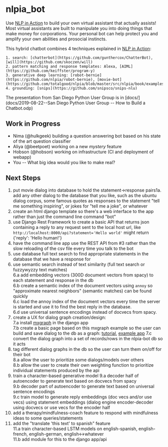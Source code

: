 # nlpia_bot

Use [NLP in Action](https://www.manning.com/books/natural-language-processing-in-action) to build your own virtual assistant that actually assists! Most virtual assistants are built to manipulate you into doing things that make money for corporations. Your personal bot can help protect you and amplify your own abilities and prosocial instincts.

This hybrid chatbot combines 4 techniques explained in [NLP in Action](https://www.manning.com/books/natural-language-processing-in-action):

    1. search: [chatterbot](https://github.com/gunthercox/ChatterBot), [will](https://github.com/skoczen/will)
    2. pattern matching and response templates: Alexa, [AIML](https://github.com/keiffster/program-y)
    3. generative deep learning: [robot-bernie](https://github.com/nlpia/robot-bernie), [movie-bot](https://github.com/totalgood/nlpia/blob/master/src/nlpia/book/examples/ch10_movie_dialog_chatbot.py)
    4. grounding: [snips](https://github.com/snipsco/snips-nlu)

The presentation from San Diego Python User Group is in [docs/](docs/2019-08-22--San Diego Python User Group -- How to Build a Chatbot.odp)

## Work in Progress

- Nima (@hulkgeek) building a question answering bot based on his state of the art question classifier
- Aliya (@beetpoet) working on a new *mystery* feature
- Hobson (@hobson) working on infrastructure (CI and deployment of webapp)
- You -- What big idea would you like to make real?

## Next Steps

1. put movie dialog into database to hold the statement->response pairs1a. add any other dialog to the database that you like, such as the ubuntu dialog corpus, some famous quotes as responses to the statement "tell me something inspiring", or jokes for "tell me a joke", or whatever  
2. create an html django template so there's a web interface to the app rather than just the command line command "bot"  
3. use Django Rest Framework to create a basic API that returns json containing a reply to any request sent to the local host url, like `http://localhost:8000/api?statement='Hello world'` might return {'reply': 'Hello human!'}  
4. have the command line app use the REST API from #3 rather than the slow reloading of the csv file every time you talk to the bot  
5. use database full text search to find appropriate statements in the database that we have a response for  
6. use semantic search instead of text similarity (full text search or fuzzywyzzy text matches)  
    6.a add embedding vectors (300D document vectors from spacy) to each statement and response in the db  
    6.b create a semantic index of the document vectors using `annoy` so "approximate nearest neighbors" (semantic matches) can be found quickly  
    6.c load the annoy index of the document vectors every time the server is started and use it to find the best reply in the database.  
    6.d use universal sentence encodings instead of docvecs from spacy.  
7. create a UX for dialog graph creation/design:  
    7.a install [mxgraph](https://github.com/totalgood/mxgraph) in the django app  
    7.b create a basic page based on this mxgraph example so the user can build and save dialog to the db as a graph: [tutorial](https://jgraph.github.io/mxgraph/docs/tutorial.html#1), [example app](https://jgraph.github.io/mxgraph/javascript/examples/grapheditor/www/index.html)
    7.c convert the dialog graph into a set of records/rows in the nlpia-bot db so it acts  
8. tag different dialog graphs in the db so the user can turn them on/off for their bot  
    8.a allow the user to prioritize some dialogs/models over others  
    8.b allow the user to create their own weighting function to prioritize individual statements produced by the api  
9. train a character-based generative model
    9.a decoder half of autoencoder to generate text based on docvecs from spacy  
    9.b decoder part of autoencoder to generate text based on universal sentence encodings  
    9.c train model to generate reply embeddings (doc vecs and/or use vecs) using statement embeddings (dialog engine encoder-decoder using docvecs or use vecs for the encoder half  
10. add a therapy/mindfulness-coach feature to respond with mindfulness ideas to some queries/statements
11. add the "translate 'this text' to spanish" feature  
    11.a train character-based LSTM models on english-spanish, english-french, english-german, english<->whatever  
    11.b add module for this to the django app/api  
